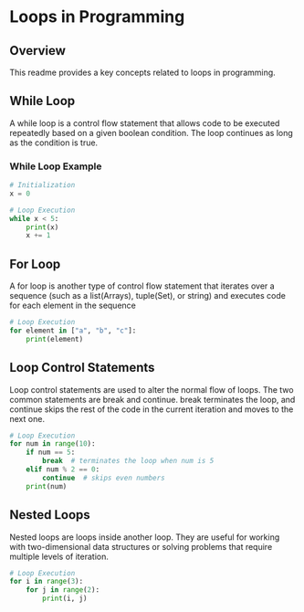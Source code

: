 # Loops in Programming

## Overview

This readme provides a key concepts related to loops in programming.

## While Loop

A while loop is a control flow statement that allows code to be executed repeatedly based on a given boolean condition. The loop continues as long as the condition is true.

### While Loop Example

```python
# Initialization
x = 0

# Loop Execution
while x < 5:
    print(x)
    x += 1
```

## For Loop

A for loop is another type of control flow statement that iterates over a sequence (such as a list(Arrays), tuple(Set), or string) and executes code for each element in the sequence

```python
# Loop Execution
for element in ["a", "b", "c"]:
    print(element)
```

## Loop Control Statements

Loop control statements are used to alter the normal flow of loops. The two common statements are break and continue. break terminates the loop, and continue skips the rest of the code in the current iteration and moves to the next one.

```python
# Loop Execution
for num in range(10):
    if num == 5:
        break  # terminates the loop when num is 5
    elif num % 2 == 0:
        continue  # skips even numbers
    print(num)
```

## Nested Loops

Nested loops are loops inside another loop. They are useful for working with two-dimensional data structures or solving problems that require multiple levels of iteration.

```python
# Loop Execution
for i in range(3):
    for j in range(2):
        print(i, j)
```
